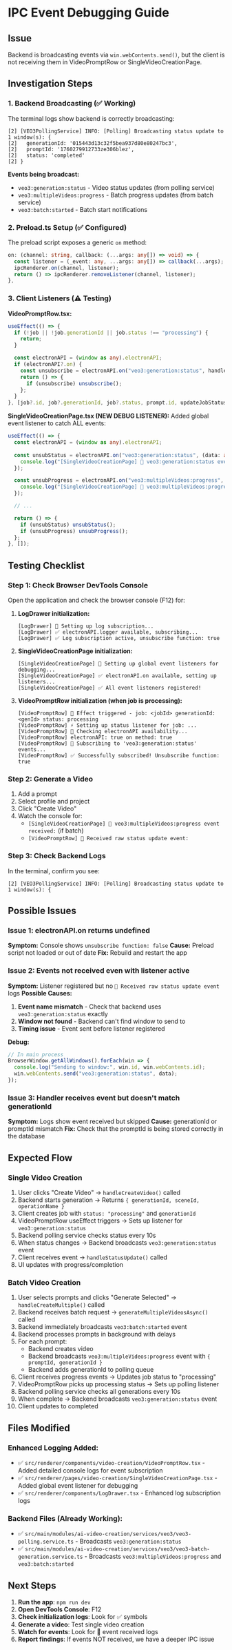 # IPC Event Debugging Guide

## Issue
Backend is broadcasting events via `win.webContents.send()`, but the client is not receiving them in VideoPromptRow or SingleVideoCreationPage.

## Investigation Steps

### 1. Backend Broadcasting (✅ Working)
The terminal logs show backend is correctly broadcasting:
```
[2] [VEO3PollingService] INFO: [Polling] Broadcasting status update to 1 window(s): {
[2]   generationId: '015443d13c32f5bea937d80e80247bc3',
[2]   promptId: '1760279912733ze306blez',
[2]   status: 'completed'
[2] }
```

**Events being broadcast:**
- `veo3:generation:status` - Video status updates (from polling service)
- `veo3:multipleVideos:progress` - Batch progress updates (from batch service)
- `veo3:batch:started` - Batch start notifications

### 2. Preload.ts Setup (✅ Configured)
The preload script exposes a generic `on` method:
```typescript
on: (channel: string, callback: (...args: any[]) => void) => {
  const listener = (_event: any, ...args: any[]) => callback(...args);
  ipcRenderer.on(channel, listener);
  return () => ipcRenderer.removeListener(channel, listener);
},
```

### 3. Client Listeners (⚠️ Testing)

**VideoPromptRow.tsx:**
```typescript
useEffect(() => {
  if (!job || !job.generationId || job.status !== "processing") {
    return;
  }

  const electronAPI = (window as any).electronAPI;
  if (electronAPI?.on) {
    const unsubscribe = electronAPI.on("veo3:generation:status", handleStatusUpdate);
    return () => {
      if (unsubscribe) unsubscribe();
    };
  }
}, [job?.id, job?.generationId, job?.status, prompt.id, updateJobStatus]);
```

**SingleVideoCreationPage.tsx (NEW DEBUG LISTENER):**
Added global event listener to catch ALL events:
```typescript
useEffect(() => {
  const electronAPI = (window as any).electronAPI;
  
  const unsubStatus = electronAPI.on("veo3:generation:status", (data: any) => {
    console.log("[SingleVideoCreationPage] 📨 veo3:generation:status event received:", data);
  });

  const unsubProgress = electronAPI.on("veo3:multipleVideos:progress", (data: any) => {
    console.log("[SingleVideoCreationPage] 📨 veo3:multipleVideos:progress event received:", data);
  });

  // ...

  return () => {
    if (unsubStatus) unsubStatus();
    if (unsubProgress) unsubProgress();
  };
}, []);
```

## Testing Checklist

### Step 1: Check Browser DevTools Console
Open the application and check the browser console (F12) for:

1. **LogDrawer initialization:**
   ```
   [LogDrawer] 🔄 Setting up log subscription...
   [LogDrawer] ✅ electronAPI.logger available, subscribing...
   [LogDrawer] ✅ Log subscription active, unsubscribe function: true
   ```

2. **SingleVideoCreationPage initialization:**
   ```
   [SingleVideoCreationPage] 🔄 Setting up global event listeners for debugging...
   [SingleVideoCreationPage] ✅ electronAPI.on available, setting up listeners...
   [SingleVideoCreationPage] ✅ All event listeners registered!
   ```

3. **VideoPromptRow initialization (when job is processing):**
   ```
   [VideoPromptRow] 🔄 Effect triggered - job: <jobId> generationId: <genId> status: processing
   [VideoPromptRow] ⚡ Setting up status listener for job: ...
   [VideoPromptRow] 🔌 Checking electronAPI availability...
   [VideoPromptRow] electronAPI: true on method: true
   [VideoPromptRow] 📡 Subscribing to 'veo3:generation:status' events...
   [VideoPromptRow] ✅ Successfully subscribed! Unsubscribe function: true
   ```

### Step 2: Generate a Video
1. Add a prompt
2. Select profile and project
3. Click "Create Video"
4. Watch the console for:
   - `[SingleVideoCreationPage] 📨 veo3:multipleVideos:progress event received:` (if batch)
   - `[VideoPromptRow] 📨 Received raw status update event:`

### Step 3: Check Backend Logs
In the terminal, confirm you see:
```
[2] [VEO3PollingService] INFO: [Polling] Broadcasting status update to 1 window(s): {
```

## Possible Issues

### Issue 1: electronAPI.on returns undefined
**Symptom:** Console shows `unsubscribe function: false`
**Cause:** Preload script not loaded or out of date
**Fix:** Rebuild and restart the app

### Issue 2: Events not received even with listener active
**Symptom:** Listener registered but no `📨 Received raw status update event` logs
**Possible Causes:**
1. **Event name mismatch** - Check that backend uses `veo3:generation:status` exactly
2. **Window not found** - Backend can't find window to send to
3. **Timing issue** - Event sent before listener registered

**Debug:**
```typescript
// In main process
BrowserWindow.getAllWindows().forEach(win => {
  console.log("Sending to window:", win.id, win.webContents.id);
  win.webContents.send("veo3:generation:status", data);
});
```

### Issue 3: Handler receives event but doesn't match generationId
**Symptom:** Logs show event received but skipped
**Cause:** generationId or promptId mismatch
**Fix:** Check that the promptId is being stored correctly in the database

## Expected Flow

### Single Video Creation
1. User clicks "Create Video" → `handleCreateVideo()` called
2. Backend starts generation → Returns `{ generationId, sceneId, operationName }`
3. Client creates job with `status: "processing"` and `generationId`
4. VideoPromptRow useEffect triggers → Sets up listener for `veo3:generation:status`
5. Backend polling service checks status every 10s
6. When status changes → Backend broadcasts `veo3:generation:status` event
7. Client receives event → `handleStatusUpdate()` called
8. UI updates with progress/completion

### Batch Video Creation
1. User selects prompts and clicks "Generate Selected" → `handleCreateMultiple()` called
2. Backend receives batch request → `generateMultipleVideosAsync()` called
3. Backend immediately broadcasts `veo3:batch:started` event
4. Backend processes prompts in background with delays
5. For each prompt:
   - Backend creates video
   - Backend broadcasts `veo3:multipleVideos:progress` event with `{ promptId, generationId }`
   - Backend adds generationId to polling queue
6. Client receives progress events → Updates job status to "processing"
7. VideoPromptRow picks up processing status → Sets up polling listener
8. Backend polling service checks all generations every 10s
9. When complete → Backend broadcasts `veo3:generation:status` event
10. Client updates to completed

## Files Modified

### Enhanced Logging Added:
- ✅ `src/renderer/components/video-creation/VideoPromptRow.tsx` - Added detailed console logs for event subscription
- ✅ `src/renderer/pages/video-creation/SingleVideoCreationPage.tsx` - Added global event listener for debugging
- ✅ `src/renderer/components/LogDrawer.tsx` - Enhanced log subscription logs

### Backend Files (Already Working):
- ✅ `src/main/modules/ai-video-creation/services/veo3/veo3-polling.service.ts` - Broadcasts `veo3:generation:status`
- ✅ `src/main/modules/ai-video-creation/services/veo3/veo3-batch-generation.service.ts` - Broadcasts `veo3:multipleVideos:progress` and `veo3:batch:started`

## Next Steps
1. **Run the app**: `npm run dev`
2. **Open DevTools Console**: F12
3. **Check initialization logs**: Look for ✅ symbols
4. **Generate a video**: Test single video creation
5. **Watch for events**: Look for 📨 event received logs
6. **Report findings**: If events NOT received, we have a deeper IPC issue
